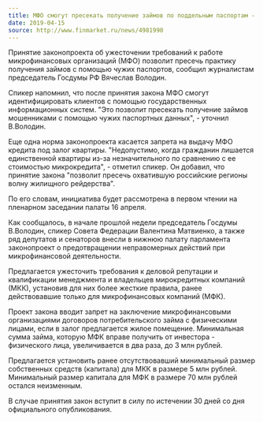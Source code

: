 ```yaml
---
title: МФО смогут пресекать получение займов по поддельным паспортам - законопроект
date: 2019-04-15
source: http://www.finmarket.ru/news/4981990
---
```


Принятие законопроекта об ужесточении требований к работе микрофинансовых организаций (МФО) позволит пресечь практику получения займов с помощью чужих паспортов, сообщил журналистам председатель Госдумы РФ Вячеслав Володин.

Спикер напомнил, что после принятия закона МФО смогут идентифицировать клиентов с помощью государственных информационных систем. "Это позволит пресекать получение займов мошенниками с помощью чужих паспортных данных", - уточнил В.Володин.

Еще одна норма законопроекта касается запрета на выдачу МФО кредита под залог квартиры. "Недопустимо, когда гражданин лишается единственной квартиры из-за незначительного по сравнению с ее стоимостью микрокредита", - отметил спикер. Он добавил, что принятие закона "позволит пресечь охватившую российские регионы волну жилищного рейдерства".

По его словам, инициатива будет рассмотрена в первом чтении на пленарном заседании палаты 16 апреля.

Как сообщалось, в начале прошлой недели председатель Госдумы В.Володин, спикер Совета Федерации Валентина Матвиенко, а также ряд депутатов и сенаторов внесли в нижнюю палату парламента законопроект о предотвращении неправомерных действий при микрофинансовой деятельности.

Предлагается ужесточить требования к деловой репутации и квалификации менеджмента и владельцев мирокредитных компаний (МКК), установив для них более жесткие правила, ранее действовавшие только для микрофинансовых компаний (МФК).

Проект закона вводит запрет на заключение микрофинансовыми организациями договоров потребительского займа с физическими лицами, если в залог предлагается жилое помещение.
Минимальная сумма займа, которую МФК вправе получить от инвестора - физического лица, увеличивается в два раза, до 3 млн рублей.

Предлагается установить ранее отсутствовавший минимальный размер собственных средств (капитала) для МКК в размере 5 млн рублей. Минимальный размер капитала для МФК в размере 70 млн рублей остался неизменным.

В случае принятия закон вступит в силу по истечении 30 дней со дня официального опубликования.